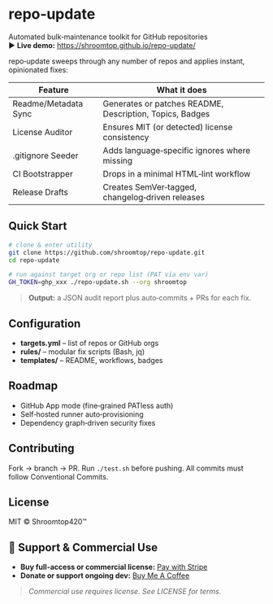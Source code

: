 # repo‑update

Automated bulk‑maintenance toolkit for GitHub repositories  
▶ **Live demo:** <https://shroomtop.github.io/repo-update/>

repo‑update sweeps through any number of repos and applies instant, opinionated fixes:

| Feature | What it does |
|---------|--------------|
| Readme/Metadata Sync | Generates or patches README, Description, Topics, Badges |
| License Auditor | Ensures MIT (or detected) license consistency |
| .gitignore Seeder | Adds language‑specific ignores where missing |
| CI Bootstrapper | Drops in a minimal HTML‑lint workflow |
| Release Drafts | Creates SemVer‑tagged, changelog‑driven releases |

## Quick Start
```bash
# clone & enter utility
git clone https://github.com/shroomtop/repo-update.git
cd repo-update

# run against target org or repo list (PAT via env var)
GH_TOKEN=ghp_xxx ./repo-update.sh --org shroomtop
```

> **Output:** a JSON audit report plus auto‑commits + PRs for each fix.

## Configuration
- **targets.yml** – list of repos or GitHub orgs
- **rules/** – modular fix scripts (Bash, jq)
- **templates/** – README, workflows, badges

## Roadmap
- GitHub App mode (fine‑grained PATless auth)  
- Self‑hosted runner auto‑provisioning  
- Dependency graph‑driven security fixes

## Contributing
Fork → branch → PR. Run `./test.sh` before pushing. All commits must follow Conventional Commits.

## License
MIT © Shroomtop420™

<!-- SHROOMTOP420-MONETIZATION-BLOCK-START -->
## 🚀 Support & Commercial Use

- **Buy full-access or commercial license:** [Pay with Stripe](https://buy.stripe.com/aFa6oHeG74DQ8ZB3LubQY01)
- **Donate or support ongoing dev:** [Buy Me A Coffee](https://buymeacoffee.com/shroomtop420)

> *Commercial use requires license. See LICENSE for terms.*
<!-- SHROOMTOP420-MONETIZATION-BLOCK-END -->
